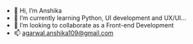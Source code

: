 - 👋 Hi, I’m Anshika
- 🌱 I’m currently learning Python, UI development and UX/UI...
- 💞️ I’m looking to collaborate as a Front-end Development
- 📫 agarwal.anshika109@gmail.com

<!---
chikaa10/chikaa10 is a ✨ special ✨ repository because its `README.md` (this file) appears on your GitHub profile.
You can click the Preview link to take a look at your changes.
--->
